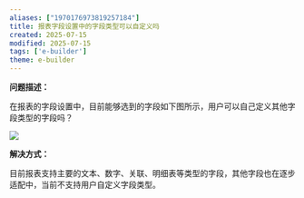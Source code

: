 ```yaml
---
aliases: ["1970176973819257184"]
title: 报表字段设置中的字段类型可以自定义吗
created: 2025-07-15
modified: 2025-07-15
tags: ['e-builder']
theme: e-builder
---
```


**问题描述：**

在报表的字段设置中，目前能够选到的字段如下图所示，用户可以自己定义其他字段类型的字段吗？

![](5e8807d2bfe89027f6b08bac4b66697f.jpg)

**解决方式：**

目前报表支持主要的文本、数字、关联、明细表等类型的字段，其他字段也在逐步适配中，当前不支持用户自定义字段类型。